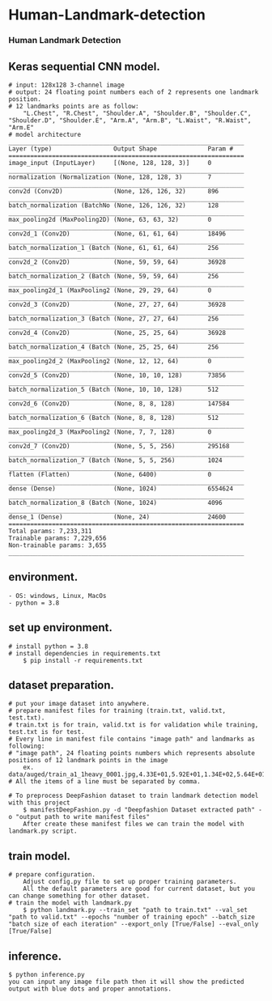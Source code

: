 # Human-Landmark-detection
### Human Landmark Detection

## Keras sequential CNN model.
    # input: 128x128 3-channel image
    # output: 24 floating point numbers each of 2 represents one landmark position.
    # 12 landmarks points are as follow:
        "L.Chest", "R.Chest", "Shoulder.A", "Shoulder.B", "Shoulder.C", "Shoulder.D", "Shoulder.E", "Arm.A", "Arm.B", "L.Waist", "R.Waist", "Arm.E"
    # model architecture
    _________________________________________________________________
    Layer (type)                 Output Shape              Param #
    =================================================================
    image_input (InputLayer)     [(None, 128, 128, 3)]     0
    _________________________________________________________________
    normalization (Normalization (None, 128, 128, 3)       7
    _________________________________________________________________
    conv2d (Conv2D)              (None, 126, 126, 32)      896
    _________________________________________________________________
    batch_normalization (BatchNo (None, 126, 126, 32)      128
    _________________________________________________________________
    max_pooling2d (MaxPooling2D) (None, 63, 63, 32)        0
    _________________________________________________________________
    conv2d_1 (Conv2D)            (None, 61, 61, 64)        18496
    _________________________________________________________________
    batch_normalization_1 (Batch (None, 61, 61, 64)        256       
    _________________________________________________________________
    conv2d_2 (Conv2D)            (None, 59, 59, 64)        36928
    _________________________________________________________________
    batch_normalization_2 (Batch (None, 59, 59, 64)        256
    _________________________________________________________________
    max_pooling2d_1 (MaxPooling2 (None, 29, 29, 64)        0
    _________________________________________________________________
    conv2d_3 (Conv2D)            (None, 27, 27, 64)        36928
    _________________________________________________________________
    batch_normalization_3 (Batch (None, 27, 27, 64)        256
    _________________________________________________________________
    conv2d_4 (Conv2D)            (None, 25, 25, 64)        36928
    _________________________________________________________________
    batch_normalization_4 (Batch (None, 25, 25, 64)        256
    _________________________________________________________________
    max_pooling2d_2 (MaxPooling2 (None, 12, 12, 64)        0
    _________________________________________________________________
    conv2d_5 (Conv2D)            (None, 10, 10, 128)       73856
    _________________________________________________________________
    batch_normalization_5 (Batch (None, 10, 10, 128)       512
    _________________________________________________________________
    conv2d_6 (Conv2D)            (None, 8, 8, 128)         147584
    _________________________________________________________________
    batch_normalization_6 (Batch (None, 8, 8, 128)         512
    _________________________________________________________________
    max_pooling2d_3 (MaxPooling2 (None, 7, 7, 128)         0
    _________________________________________________________________
    conv2d_7 (Conv2D)            (None, 5, 5, 256)         295168
    _________________________________________________________________
    batch_normalization_7 (Batch (None, 5, 5, 256)         1024
    _________________________________________________________________
    flatten (Flatten)            (None, 6400)              0
    _________________________________________________________________
    dense (Dense)                (None, 1024)              6554624
    _________________________________________________________________
    batch_normalization_8 (Batch (None, 1024)              4096
    _________________________________________________________________
    dense_1 (Dense)              (None, 24)                24600
    =================================================================
    Total params: 7,233,311
    Trainable params: 7,229,656
    Non-trainable params: 3,655
    _________________________________________________________________

## environment.
    - OS: windows, Linux, MacOs
    - python = 3.8

## set up environment.
    # install python = 3.8
    # install dependencies in requirements.txt
        $ pip install -r requirements.txt

## dataset preparation.
    # put your image dataset into anywhere.
    # prepare manifest files for training (train.txt, valid.txt, test.txt).
    # train.txt is for train, valid.txt is for validation while training, test.txt is for test.
    # Every line in manifest file contains "image path" and landmarks as following:
    # "image path", 24 floating points numbers which represents absolute positions of 12 landmark points in the image
        ex. data/auged/train_a1_1heavy_0001.jpg,4.33E+01,5.92E+01,1.34E+02,5.64E+01,3.21E+01,3.50E+01,5.54E+01,2.57E+01,8.47E+01,1.63E+01,1.24E+02,2.67E+01,1.39E+02,3.47E+01,2.35E+01,7.66E+01,4.87E+01,8.17E+01,5.63E+01,1.27E+02,1.28E+02,1.21E+02,1.47E+02,1.57E+02
    # All the items of a line must be separated by comma.

    # To preprocess DeepFashion dataset to train landmark detection model with this project
        $ manifestDeepFashion.py -d "Deepfashion Dataset extracted path" -o "output path to write manifest files"
        After create these manifest files we can train the model with landmark.py script.

## train model.
    # prepare configuration.
        Adjust config.py file to set up proper training parameters.
        All the default parameters are good for current dataset, but you can change something for other dataset.
    # train the model with landmark.py
        $ python landmark.py --train_set "path to train.txt" --val_set "path to valid.txt" --epochs "number of training epoch" --batch_size "batch size of each iteration" --export_only [True/False] --eval_only [True/False]

## inference.
    $ python inference.py
    you can input any image file path then it will show the predicted output with blue dots and proper annotations.
